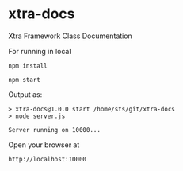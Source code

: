 # xtra-docs
Xtra Framework Class Documentation

For running in local
```
npm install
```
```
npm start
```
Output as:
```
> xtra-docs@1.0.0 start /home/sts/git/xtra-docs
> node server.js

Server running on 10000...
```
Open your browser at 
```
http://localhost:10000
```